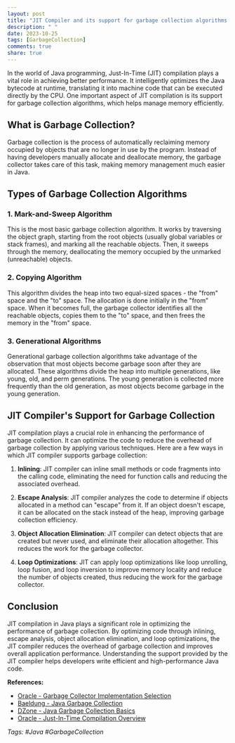 ```yaml
---
layout: post
title: "JIT Compiler and its support for garbage collection algorithms in Java"
description: " "
date: 2023-10-25
tags: [GarbageCollection]
comments: true
share: true
---
```


In the world of Java programming, Just-In-Time (JIT) compilation plays a vital role in achieving better performance. It intelligently optimizes the Java bytecode at runtime, translating it into machine code that can be executed directly by the CPU. One important aspect of JIT compilation is its support for garbage collection algorithms, which helps manage memory efficiently.

## What is Garbage Collection?

Garbage collection is the process of automatically reclaiming memory occupied by objects that are no longer in use by the program. Instead of having developers manually allocate and deallocate memory, the garbage collector takes care of this task, making memory management much easier in Java.

## Types of Garbage Collection Algorithms

### 1. Mark-and-Sweep Algorithm

This is the most basic garbage collection algorithm. It works by traversing the object graph, starting from the root objects (usually global variables or stack frames), and marking all the reachable objects. Then, it sweeps through the memory, deallocating the memory occupied by the unmarked (unreachable) objects.

### 2. Copying Algorithm

This algorithm divides the heap into two equal-sized spaces - the "from" space and the "to" space. The allocation is done initially in the "from" space. When it becomes full, the garbage collector identifies all the reachable objects, copies them to the "to" space, and then frees the memory in the "from" space.

### 3. Generational Algorithms

Generational garbage collection algorithms take advantage of the observation that most objects become garbage soon after they are allocated. These algorithms divide the heap into multiple generations, like young, old, and perm generations. The young generation is collected more frequently than the old generation, as most objects become garbage in the young generation.

## JIT Compiler's Support for Garbage Collection

JIT compilation plays a crucial role in enhancing the performance of garbage collection. It can optimize the code to reduce the overhead of garbage collection by applying various techniques. Here are a few ways in which JIT compiler supports garbage collection:

1. **Inlining**: JIT compiler can inline small methods or code fragments into the calling code, eliminating the need for function calls and reducing the associated overhead.

2. **Escape Analysis**: JIT compiler analyzes the code to determine if objects allocated in a method can "escape" from it. If an object doesn't escape, it can be allocated on the stack instead of the heap, improving garbage collection efficiency.

3. **Object Allocation Elimination**: JIT compiler can detect objects that are created but never used, and eliminate their allocation altogether. This reduces the work for the garbage collector.

4. **Loop Optimizations**: JIT can apply loop optimizations like loop unrolling, loop fusion, and loop inversion to improve memory locality and reduce the number of objects created, thus reducing the work for the garbage collector.

## Conclusion

JIT compilation in Java plays a significant role in optimizing the performance of garbage collection. By optimizing code through inlining, escape analysis, object allocation elimination, and loop optimizations, the JIT compiler reduces the overhead of garbage collection and improves overall application performance. Understanding the support provided by the JIT compiler helps developers write efficient and high-performance Java code.

**References:**
- [Oracle - Garbage Collector Implementation Selection](https://docs.oracle.com/en/java/javase/16/gctuning/garbage-collector-implementation-selection.html)
- [Baeldung - Java Garbage Collection](https://www.baeldung.com/jvm-garbage-collectors) 
- [DZone - Java Garbage Collection Basics](https://dzone.com/articles/java-garbage-collection-basics)
- [Oracle - Just-In-Time Compilation Overview](https://www.oracle.com/technical-resources/articles/java/architect-jit-compiler.html)

*Tags: #Java #GarbageCollection*